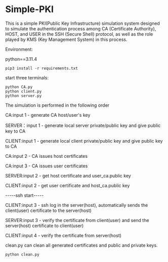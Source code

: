 # Simple-PKI

This is a simple PKI(Public Key Infrastructure) simulation system designed to simulate the authentication process among CA (Certificate Authority), HOST, and USER in the SSH (Secure Shell) protocol, as well as the role played by KMS (Key Management System) in this process.


Environment:

python==3.11.4
```
pip3 install -r requirements.txt
```
start three terminals:
```
python CA.py
python client.py
python server.py
```

The simulation is performed in the following order

CA:input 1 - generate CA host/user's key

SERVER：input 1 - generate local server private/public key and give public key to CA 

CLIENT:input 1 - generate local client private/public key and give public key to CA

CA:input 2 - CA issues host certificates

CA:input 3 - CA issues user certificates

SERVER:input 2 - get host certificate and user_ca.public key

CLIENT:input 2 - get user certificate and host_ca.public key

-----ssh start-----

CLIENT:input 3 - ssh log in the server(host), automatically sends the client(user) certificate to the server(host)

SERVER:input 3 - verify the certificate from client(user) and send the server(host) certificate to client(user)

CLIENT:input 4 - verify the certificate from server(host)


clean.py can clean all generated certificates and public and private keys.

```
python clean.py
```
